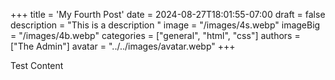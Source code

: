 +++
title = 'My Fourth Post'
date = 2024-08-27T18:01:55-07:00
draft = false
description = "This is a description "
image = "/images/4s.webp"
imageBig = "/images/4b.webp"
categories = ["general", "html", "css"]
authors = ["The Admin"]
avatar = "../../images/avatar.webp" 
+++

Test Content